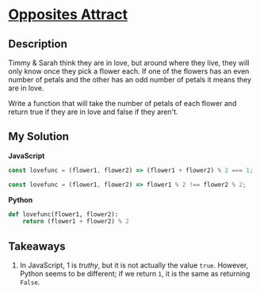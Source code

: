 # [Opposites Attract](https://www.codewars.com/kata/555086d53eac039a2a000083)

## Description

Timmy & Sarah think they are in love, but around where they live, they will only know once they pick a flower each. If one of the flowers has an even number of petals and the other has an odd number of petals it means they are in love.

Write a function that will take the number of petals of each flower and return true if they are in love and false if they aren't.

## My Solution

**JavaScript**

```js
const lovefunc = (flower1, flower2) => (flower1 + flower2) % 2 === 1;
```

```js
const lovefunc = (flower1, flower2) => flower1 % 2 !== flower2 % 2;
```

**Python**

```py
def lovefunc(flower1, flower2):
    return (flower1 + flower2) % 2
```

## Takeaways

1. In JavaScript, 1 is _truthy_, but it is not actually the value `true`. However, Python seems to be different; if we return `1`, it is the same as returning `False`.
